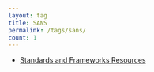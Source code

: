 ```yaml
---
layout: tag
title: SANS
permalink: /tags/sans/
count: 1
---
```


- [Standards and Frameworks Resources](https://itsmejayd.github.io/blog/resources%20directory/standards-and-frameworks-resources/)
